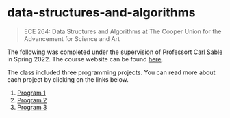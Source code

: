 # data-structures-and-algorithms
> ECE 264: Data Structures and Algorithms at The Cooper Union for the Advancement for Science and Art

The following was completed under the supervision of Professort [Carl Sable](http://faculty.cooper.edu/sable2/) in Spring 2022. The course website can be found [here](http://faculty.cooper.edu/sable2/courses/spring2022/ece264/). 

The class included three programming projects. You can read more about each project by clicking on the links below.
1. [Program 1](https://github.com/aaryanmahipalcu/data-structures-and-algorithms/tree/main/Program%201)
2. [Program 2](https://github.com/aaryanmahipalcu/data-structures-and-algorithms/tree/main/Program%202)
3. [Program 3](https://github.com/aaryanmahipalcu/data-structures-and-algorithms/tree/main/Program%203)
